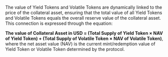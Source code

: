 The value of Yield Tokens and Volatile Tokens are dynamically linked to the price of the collateral asset, ensuring that the total value of all Yield Tokens and Volatile Tokens equals the overall reserve value of the collateral asset. This connection is expressed through the equation:

**The value of Collateral Asset in USD = (Total Supply of Yield Token × NAV of Yield Token) + (Total Supply of Volatile Token × NAV of Volatile Token)**, where the net asset value (NAV) is the current mint/redemption value of Yield Token or Volatile Token determined by the protocol.